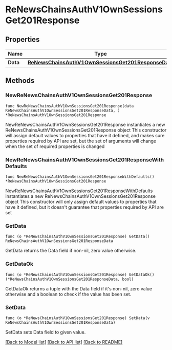 # ReNewsChainsAuthV1OwnSessionsGet201Response

## Properties

Name | Type | Description | Notes
------------ | ------------- | ------------- | -------------
**Data** | [**ReNewsChainsAuthV1OwnSessionsGet201ResponseData**](ReNewsChainsAuthV1OwnSessionsGet201ResponseData.md) |  | 

## Methods

### NewReNewsChainsAuthV1OwnSessionsGet201Response

`func NewReNewsChainsAuthV1OwnSessionsGet201Response(data ReNewsChainsAuthV1OwnSessionsGet201ResponseData, ) *ReNewsChainsAuthV1OwnSessionsGet201Response`

NewReNewsChainsAuthV1OwnSessionsGet201Response instantiates a new ReNewsChainsAuthV1OwnSessionsGet201Response object
This constructor will assign default values to properties that have it defined,
and makes sure properties required by API are set, but the set of arguments
will change when the set of required properties is changed

### NewReNewsChainsAuthV1OwnSessionsGet201ResponseWithDefaults

`func NewReNewsChainsAuthV1OwnSessionsGet201ResponseWithDefaults() *ReNewsChainsAuthV1OwnSessionsGet201Response`

NewReNewsChainsAuthV1OwnSessionsGet201ResponseWithDefaults instantiates a new ReNewsChainsAuthV1OwnSessionsGet201Response object
This constructor will only assign default values to properties that have it defined,
but it doesn't guarantee that properties required by API are set

### GetData

`func (o *ReNewsChainsAuthV1OwnSessionsGet201Response) GetData() ReNewsChainsAuthV1OwnSessionsGet201ResponseData`

GetData returns the Data field if non-nil, zero value otherwise.

### GetDataOk

`func (o *ReNewsChainsAuthV1OwnSessionsGet201Response) GetDataOk() (*ReNewsChainsAuthV1OwnSessionsGet201ResponseData, bool)`

GetDataOk returns a tuple with the Data field if it's non-nil, zero value otherwise
and a boolean to check if the value has been set.

### SetData

`func (o *ReNewsChainsAuthV1OwnSessionsGet201Response) SetData(v ReNewsChainsAuthV1OwnSessionsGet201ResponseData)`

SetData sets Data field to given value.



[[Back to Model list]](../README.md#documentation-for-models) [[Back to API list]](../README.md#documentation-for-api-endpoints) [[Back to README]](../README.md)


